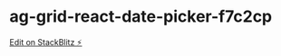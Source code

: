 # ag-grid-react-date-picker-f7c2cp

[Edit on StackBlitz ⚡️](https://stackblitz.com/edit/ag-grid-react-date-picker-f7c2cp)